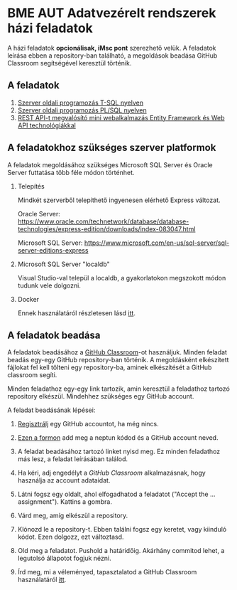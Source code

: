 # BME AUT Adatvezérelt rendszerek házi feladatok

A házi feladatok **opcionálisak, iMsc pont** szerezhető velük. A feladatok leírása ebben a repository-ban található, a megoldások beadása GitHub Classroom segítségével keresztül történik.

## A feladatok

1. [Szerver oldali programozás T-SQL nyelven](./Feladat-1-TSQL)
1. [Szerver oldali programozás PL/SQL nyelven](./Feladat-2-PLSQL)
1. [REST API-t megvalósító mini webalkalmazás Entity Framework és Web API technológiákkal](./Feladat-3-EF-WebAPI)

## A feladatokhoz szükséges szerver platformok

A feladatok megoldásához szükséges Microsoft SQL Server és Oracle Server futtatása több féle módon történhet.

1. Telepítés

    Mindkét szerverből telepíthető ingyenesen elérhető Express változat.

    Oracle Server: <https://www.oracle.com/technetwork/database/database-technologies/express-edition/downloads/index-083047.html>

    Microsoft SQL Server: <https://www.microsoft.com/en-us/sql-server/sql-server-editions-express>

1. Microsoft SQL Server "localdb"

    Visual Studio-val települ a localdb, a gyakorlatokon megszokott módon tudunk vele dolgozni.

1. Docker

    Ennek használatáról részletesen lásd [itt](./Docker-hasznalat.md).

## A feladatok beadása

A feladatok beadásához a [GitHub Classroom](https://classroom.github.com)-ot használjuk. Minden feladat beadás egy-egy GitHub repository-ban történik. A megoldásként elkészített fájlokat fel kell tölteni egy repository-ba, aminek elkészítését a GitHub classroom segíti.

Minden feladathoz egy-egy link tartozik, amin keresztül a feladathoz tartozó repository elkészül. Mindehhez szükséges egy GitHub account.

A feladat beadásának lépései:

1. [Regisztrálj](https://github.com/join/customize) egy GitHub accountot, ha még nincs.

1. [Ezen a formon](https://1drv.ms/xs/s!ApHUeZ7ao_2ThuJdorOCXZoah2Rjyw?wdFormId=%7BFE4E4230%2DFBEF%2D435A%2D9363%2DF33D02A19B75%7D) add meg a neptun kódod és a GitHub account neved.

1. A feladat beadásához tartozó linket nyisd meg. Ez minden feladathoz más lesz, a feladat leírásában találod.

1. Ha kéri, adj engedélyt a _GitHub Classroom_ alkalmazásnak, hogy használja az account adataidat.

1. Látni fogsz egy oldalt, ahol elfogadhatod a feladatot ("Accept the ... assignment"). Kattins a gombra.

1. Várd meg, amíg elkészül a repository.

1. Klónozd le a repository-t. Ebben találni fogsz egy keretet, vagy kiinduló kódot. Ezen dolgozz, ezt változtasd.

1. Old meg a feladatot. Pushold a határidőig. Akárhány commitod lehet, a legutolsó állapotot fogjuk nézni.

1. Írd meg, mi a véleményed, tapasztalatod a GitHub Classroom használatáról [itt](https://1drv.ms/xs/s!ApHUeZ7ao_2ThuJf7UZjGJCZz69ASw?wdFormId=%7B54639CC0%2D14EB%2D4A64%2D80DC%2DA15DFFE9C7FD%7D).